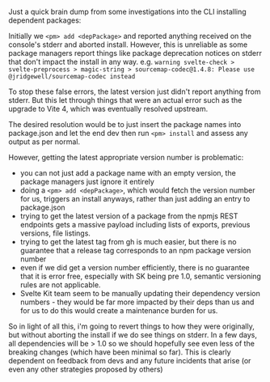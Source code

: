 Just a quick brain dump from some investigations into the CLI installing dependent packages:

Initially we `<pm> add <depPackage>` and reported anything received on the console's stderr and aborted install. However, this is unreliable as some package managers report things like package deprecation notices on stderr that don't impact the install in any way. e.g.
`warning svelte-check > svelte-preprocess > magic-string > sourcemap-codec@1.4.8: Please use @jridgewell/sourcemap-codec instead`

To stop these false errors, the latest version just didn't report anything from stderr. But this let through things that were an actual error such as the upgrade to Vite 4, which was eventually resolved upstream.

The desired resolution would be to just insert the package names into package.json and let the end dev then run `<pm> install` and assess any output as per normal.

However, getting the latest appropriate version number is problematic:
- you can not just add a package name with an empty version, the package managers just ignore it entirely
- doing a `<pm> add <depPackage>`, which would fetch the version number for us, triggers an install anyways, rather than just adding an entry to package.json
- trying to get the latest version of a package from the npmjs REST endpoints gets a massive payload including lists of exports, previous versions, file listings.
- trying to get the latest tag from gh is much easier, but there is no guarantee that a release tag corresponds to an npm package version number
- even if we did get a version number efficiently, there is no guarantee that it is error free, especially with SK being pre 1.0, semantic versioning rules are not applicable.
- Svelte Kit team seem to be manually updating their dependency version numbers - they would be far more impacted by their deps than us and for us to do this would create a maintenance burden for us.

So in light of all this, i'm going to revert things to how they were originally, but without aborting the install if we do see things on stderr. In a few days, all dependencies will be > 1.0 so we should hopefully see even less of the breaking changes (which have been minimal so far). This is clearly dependent on feedback from devs and any future incidents that arise (or even any other strategies proposed by others)